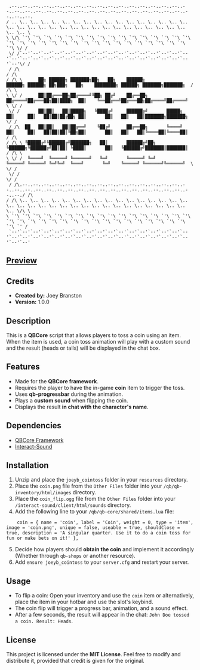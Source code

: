 ```
 .--..--..--..--..--..--..--..--..--..--..--..--..--..--..--..--..--..--..--..--..--..--..--..--..--..--..--..--..--..--..--..--..--..--..--..--. 
/ .. \.. \.. \.. \.. \.. \.. \.. \.. \.. \.. \.. \.. \.. \.. \.. \.. \.. \.. \.. \.. \.. \.. \.. \.. \.. \.. \.. \.. \.. \.. \.. \.. \.. \.. \.. \
\ \/\ `'\ `'\ `'\ `'\ `'\ `'\ `'\ `'\ `'\ `'\ `'\ `'\ `'\ `'\ `'\ `'\ `'\ `'\ `'\ `'\ `'\ `'\ `'\ `'\ `'\ `'\ `'\ `'\ `'\ `'\ `'\ `'\ `'\ `'\ \/ /
 \/ /`--'`--'`--'`--'`--'`--'`--'`--'`--'`--'`--'`--'`--'`--'`--'`--'`--'`--'`--'`--'`--'`--'`--'`--'`--'`--'`--'`--'`--'`--'`--'`--'`--'`--'\/ / 
 / /\                                                                                                                                        / /\ 
/ /\ \      ██╗ ██████╗ ███████╗██╗   ██╗    ██████╗                   ██████╗ ██████╗ ██╗███╗   ██╗    ████████╗ ██████╗ ███████╗███████╗  / /\ \
\ \/ /      ██║██╔═══██╗██╔════╝╚██╗ ██╔╝    ██╔══██╗                 ██╔════╝██╔═══██╗██║████╗  ██║    ╚══██╔══╝██╔═══██╗██╔════╝██╔════╝  \ \/ /
 \/ /       ██║██║   ██║█████╗   ╚████╔╝     ██████╔╝       █████╗    ██║     ██║   ██║██║██╔██╗ ██║       ██║   ██║   ██║███████╗███████╗   \/ / 
 / /\  ██   ██║██║   ██║██╔══╝    ╚██╔╝      ██╔══██╗       ╚════╝    ██║     ██║   ██║██║██║╚██╗██║       ██║   ██║   ██║╚════██║╚════██║   / /\ 
/ /\ \ ╚█████╔╝╚██████╔╝███████╗   ██║       ██████╔╝██╗              ╚██████╗╚██████╔╝██║██║ ╚████║       ██║   ╚██████╔╝███████║███████║  / /\ \
\ \/ /  ╚════╝  ╚═════╝ ╚══════╝   ╚═╝       ╚═════╝ ╚═╝               ╚═════╝ ╚═════╝ ╚═╝╚═╝  ╚═══╝       ╚═╝    ╚═════╝ ╚══════╝╚══════╝  \ \/ /
 \/ /                                                                                                                                        \/ / 
 / /\.--..--..--..--..--..--..--..--..--..--..--..--..--..--..--..--..--..--..--..--..--..--..--..--..--..--..--..--..--..--..--..--..--..--./ /\ 
/ /\ \.. \.. \.. \.. \.. \.. \.. \.. \.. \.. \.. \.. \.. \.. \.. \.. \.. \.. \.. \.. \.. \.. \.. \.. \.. \.. \.. \.. \.. \.. \.. \.. \.. \.. \/\ \
\ `'\ `'\ `'\ `'\ `'\ `'\ `'\ `'\ `'\ `'\ `'\ `'\ `'\ `'\ `'\ `'\ `'\ `'\ `'\ `'\ `'\ `'\ `'\ `'\ `'\ `'\ `'\ `'\ `'\ `'\ `'\ `'\ `'\ `'\ `'\ `' /
 `--'`--'`--'`--'`--'`--'`--'`--'`--'`--'`--'`--'`--'`--'`--'`--'`--'`--'`--'`--'`--'`--'`--'`--'`--'`--'`--'`--'`--'`--'`--'`--'`--'`--'`--'`--' 
``` 

## [Preview](https://streamable.com/0bp3s5)

## Credits
- **Created by:** Joey Branston
- **Version:** 1.0.0

## Description
This is a **QBCore** script that allows players to toss a coin using an item. When the item is used, a coin toss animation will play with a custom sound and the result (heads or tails) will be displayed in the chat box.

## Features
- Made for the **QBCore framework**.
- Requires the player to have the in-game **coin** item to trigger the toss.
- Uses **qb-progressbar** during the animation.
- Plays a **custom sound** when flipping the coin.
- Displays the result **in chat with the character's name**.

## Dependencies
- [QBCore Framework](https://github.com/qbcore-framework)
- [Interact-Sound](https://github.com/qbcore-framework/interact-sound)

## Installation
1. Unzip and place the `joeyb_cointoss` folder in your `resources` directory.
2. Place the `coin.png` file from the `Other Files` folder into your `/qb/qb-inventory/html/images` directory.
3. Place the `coin_flip.ogg` file from the `Other Files` folder into your `/interact-sound/client/html/sounds` directory.
4. Add the following line to your `/qb/qb-core/shared/items.lua` file:
```
    coin = { name = 'coin',	label = 'Coin', weight = 0, type = 'item', image = 'coin.png', unique = false, useable = true, shouldClose = true, description = 'A singular quarter. Use it to do a coin toss for fun or make bets on it!' },
```
5. Decide how players should **obtain the coin** and implement it accordingly (Whether through `qb-shops` or another resource).
6. Add `ensure joeyb_cointoss` to your `server.cfg` and restart your server.

## Usage
- To flip a coin: Open your inventory and use the `coin` item or alternatively, place the item in your hotbar and use the slot's keybind.
- The coin flip will trigger a progress bar, animation, and a sound effect.
- After a few seconds, the result will appear in the chat: `John Doe tossed a coin. Result: Heads`.

## License
This project is licensed under the **MIT License**. Feel free to modify and distribute it, provided that credit is given for the original.
